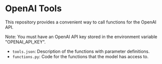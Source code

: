 # OpenAI Tools

This repository provides a convenient way to call functions for the OpenAI API.

Note: You must have an OpenAI API key stored in the environment variable "OPENAI_API_KEY".

- `tools.json`: Description of the functions with parameter definitions.
- `functions.py`: Code for the functions that the model has access to.
